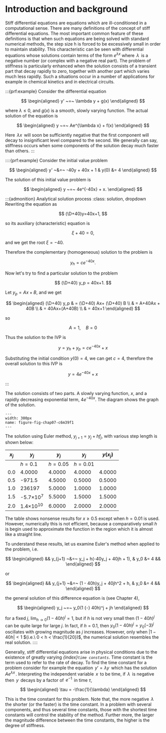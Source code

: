 # Introduction and background

Stiff differential equations are equations which are ill-conditioned in
a computational sense. There are many definitions of the concept of
stiff differential equations. The most important common feature of these
definitions is that when such equations are being solved with standard
numerical methods, the step size h is forced to be excessively small in
order to maintain stability. This characteristic can be seen with
differential equations whose solutions contain terms of the form
$e^{\lambda x}$ where $\,\lambda\,$ is a negative number (or complex
with a negative real part). The problem of stiffness is particularly
enhanced when the solution consists of a transient part that decay
rapidly to zero, together with another part which varies much less
rapidly. Such a situations occur in a number of applications for example
in chemical kinetics and in electrical circuits.

:::{prf:example}
Consider the differential equation 

$$
\begin{aligned}
        y' ~=~ \lambda y + g(x)    
\end{aligned}
$$

 where $\lambda \leq 0$, and $g(x)$ is a smooth, slowly
varying function. The actual solution of the equation is


$$
\begin{aligned}
        y ~=~ Ae^{\lambda x} + f(x)    
\end{aligned}
$$

 Here $\,\lambda x\,$ will soon be sufficiently negative
that the first component will decay to insignificant level compared to
the second. We generally can say, stiffness occurs when some components
of the solution decay much faster than others.
:::

::::{prf:example}
Consider the initial value problem

$$
\begin{aligned}
            y' ~&=~ -40y + 40x + 1 & y(0) &= 4        
\end{aligned}
$$

The solution of this initial value problem is

$$
\begin{aligned}
        y ~=~ 4e^{-40x} + x.        
\end{aligned}
$$

:::{admonition} Analytical solution process
:class: solution, dropdown
Rewriting the equation as

$$
(\D+40)y=40x+1,
$$

so its auxiliary (characteristic) equation is

$$
\xi+40=0,
$$

and we get the root $\xi=-40$.

Therefore the complementary (homogeneous) solution to the problem is

$$
y_h = c e^{-40x}.
$$

Now let's try to find a particular solution to the problem

$$
(\D+40) y_p = 40x+1. 
$$

Let  $y_p = Ax+B$, and we get

$$
\begin{aligned}
(\D+40) y_p & = (\D+40) Ax+ (\D+40) B \\
            & = A+40Ax + 40B \\
            & = 40Ax+(A+40B) \\
            & = 40x+1
\end{aligned}
$$

so

$$
A=1, \quad B=0
$$

Thus the solution to the IVP is

$$
y= y_h + y_p= c e^{-40x} + x 
$$

Substituting the initial condition $y(0)=4$, we can get $c=4$, therefore the overall solution to this IVP is

$$
y=4e^{-40x}+x
$$

:::

The solution consists of two parts. A slowly varying
function, $x$, and a rapidly decreasing exponential term, $4e^{-40x}$.
The diagram shows the graph of the solution.

```{figure} /images/07/fig-chap07-c6m39f1.svg
---
width: 300px
name: figure-fig-chap07-c6m39f1
---
```

The solution using Euler method, $y_{j+1} = y_j + hf_j$, with various
step length is shown below:


| $x_j$ | $y_j$     | $y_j$      | $y_j$ | $y(x_j)$ |
|--|--|--|--|--|
|       | $h = 0.1$ | $h = 0.05$ | $h = 0.01$ |
| 0.0   | 4.0000 | 4.0000 | 4.0000 | 4.0000|
|0.5 | -971.5 | 4.5000 | 0.5000 | 0.5000|
|1.0 | 236197 | 5.0000 | 1.0000 | 1.0000|
|1.5 | -5.7$\times 10^7$ | 5.5000 | 1.5000 | 1.5000|
|2.0 | 1.4$\times 10^{10}$ | 6.0000 | 2.0000 | 2.0000|


The table shows nonsense results for $x \geq 0.5$ except when $h = 0.01$
is used. However, numerically this is not efficient, because a
comparatively small $h$ is begin used to approximate the function in the
region which it is almost like a straight line.

To understand these results, let us examine Euler's method when applied
to the problem, i.e. 

$$
\begin{aligned}
        && y_{j+1} ~&=~ y_j + h(-40y_j + 40jh + 1),
        & y_0 &= 4 &&    
\end{aligned}
$$

or 

$$
\begin{aligned}
        && y_{j+1} ~&=~ (1 - 40h)y_j + 40jh^2 + h,
        & y_0 &= 4 &&    
\end{aligned}
$$

the general solution of this difference equation is (see
Chapter 4), 

$$
\begin{aligned}
        y_j ~=~ y_0(1 {-} 40h)^j + jh    
\end{aligned}
$$

for a fixed $j$,
$\displaystyle\lim_{h \to 0} (1 - 40h)^j = 1$, but if $h$ is not very
small then $(1 - 40h)^j$ can be quite large for large $j$. In fact, if
$h = 0.1$, then $y_0(1 - 40h)^j = y_0(-3)^j$ oscillates with growing
magnitude as $j$ increases. However, only when $|1 - 40h| < 1$
$(i.e.\ 0 < h < \frac{1}{20})$, the numerical solution resembles the
real solution.
::::

Generally, stiff differential equations arise in physical conditions due
to the existence of greatly varying *{index}`time constants`*. Time constant is
the term used to refer to the rate of decay. To find the time constant
for a problem consider for example the equation $\,y' = \lambda y\,$
which has the solution $\,Ae^{\lambda x}\,$. Interpreting the
independent variable $\,x\,$ to be time, if $\,\lambda\,$ is negative
then $\,y\,$ decays by a factor of $\,e^{-1}\,$ in time $\tau$,


$$
\begin{aligned}
    \tau = -\frac{1}{\lambda}
\end{aligned}
$$

This is the time constant for this problem. Note that,
the more negative $\,\lambda\,$ the shorter (or the faster) is the time
constant. In a problem with several components, and thus several time
constants, those with the shortest time constants will control the
stability of the method. Further more, the larger the magnitude
difference between the time constants, the higher is the degree of
stiffness.